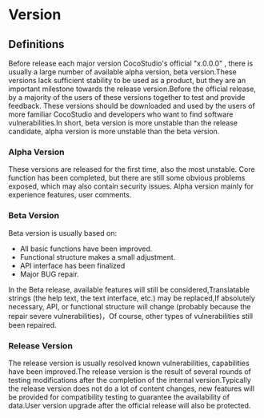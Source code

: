 # Version

## Definitions
Before release each major version CocoStudio's official "x.0.0.0" , there is usually a large number of available alpha version, beta version.These versions lack sufficient stability to be used as a product, but they are an important milestone towards the release version.Before the official release, by a majority of the users of these versions together to test and provide feedback. These versions should be downloaded and used by the users of more familiar CocoStudio and developers who want to find software vulnerabilities.In short, beta version is more unstable than the release candidate, alpha version is more unstable than the beta version.

### Alpha Version

These versions are released for the first time, also the most unstable. Core function has been completed, but there are still some obvious problems exposed, which may also contain security issues. Alpha version mainly for experience features, user comments.

### Beta Version

Beta version is usually based on:

- All basic functions have been improved.
- Functional structure makes a small adjustment.
- API interface has been finalized
- Major BUG repair.

In the Beta release, available features will still be considered,Translatable strings (the help text, the text interface, etc.) may be replaced,If absolutely necessary, API, or functional structure will change (probably because the repair severe vulnerabilities)，Of course, other types of vulnerabilities still been repaired.

### Release Version

The release version is usually resolved known vulnerabilities, capabilities have been improved.The release version is the result of several rounds of testing modifications after the completion of the internal version.Typically the release version does not do a lot of content changes, new features will be provided for compatibility testing to guarantee the availability of data.User version upgrade after the official release will also be protected.